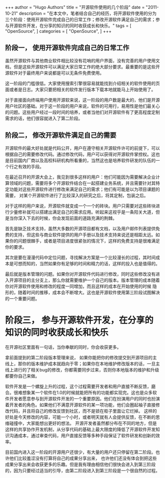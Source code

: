 +++
author = "Hugo Authors"
title = "开源软件使用的几个阶段"
date = "2011-10-21"
description = "在本文中，笔者结合自己的经历，将开源软件使用的分为三个阶段：使用开源软件完成自己的日常工作；修改开源软件满足自己的需求；参与开源软件开发，在分享的知识的同时收获成长和快乐。"
tags = [
    "OpenSource",
]
categories = [
    "OpenSource",
]
+++

## 阶段一， 使用开源软件完成自己的日常工作

虽然开源软件与其他商业软件相比较没有花哨的用户界面，没有完善的用户使用文档，但是这些开源软件可以满足大家日常工作的绝大部分要求。最重要的是这些开源软件对于最终用户来说都是可以无条件免费使用。

这一阶段的门槛很低。大家使用搜索引擎很容易就能找到介绍相关的软件使用的页面或者是日志。大家只要把相关的软件发行版本下载本地就能马上开始使用了。

对于直接面向终端用户使用开源软来说，这一阶段的用户数是最大的，他们是开源用户社区的基础。对于这一阶段的用户来说，软件的可用行，易用性是他们最关心的问题。这些用户经过一段时间的培养，或者当他们对开源软件有了更高程度定制需求的话，他们很容就进入了第二阶段。

## 阶段二， 修改开源软件满足自己的需要

开源软件的最大好处就是代码公开，用户在遵守相关开源软件许可的前提下，可以根据自己的需要修改代码。通过修改代码，用户可以获得对开源软件掌控权。这也是目前国内厂商以及高校科研机构所看重的，当然这也是培养软件研发的队伍的一个行之有效的手段。

在最近召开的开源大会上，我见到很多这样的用户：他们可能因为需要解决企业计算领域的问题，需要将多个开源软件结合在一起搭建业务系统，并且需要针对其特定功能对这些开源软件进行修改来满足自己的需求；他们有可能是以为项目课题的需要， 对某个开源软件进行了比较深入的研究之后，将其定制，包装之后。

对于这样的用户来说，开源软件就变成一个一个的砖块。用户只需要对这些砖块进行少量修补就可以搭建出满足自己的需求应用。听起来这视乎是一条阳关大道，但是当你深入下去的时候，你会发现前面的道路充满的荆棘。

首先是缺乏技术支持，虽然大多数的开源项目都有文档，以及用户邮件列表提供免费的支持，但这些与商业软件提供的用户手册以及技术支持来说还是相距太远。如果你的问题很棘手，或者是项目进度很紧张的情况下，这样的免费支持是很难满足你的要求。

其次是要在漫漫代码中定位问题，寻找解决方案是一个比较漫长的过程，其时间成本是可想而知的，当然如果你有足够的时间和精力的话，这样的投入也是值得的。

最后就是版本管理的问题。如果你对开源软件代码进行修改，同时这些修改没有进入开源项目的主分支上，那么你就需要维护一个自己的版本。版本管理的成本随着你对开源软件使用和修改的程度一同增加，而且这样的成本在开始使用的时候 隐形的，随着时间的推移，成本会不断增大。这也是开源软件使用第三阶段试图解决的一个重要问题。

# 阶段三， 参与开源软件开发，在分享的知识的同时收获成长和快乐

在开源社区里面有一句话，当你奉献的同时，你会收获更多。

拿前面提到的第二阶段版本管理来说， 如果你能把你的修改提交到开源项目的主线上，那你的版本维护成本就趋向于零；如果你在本地维护修改版本的话，一旦主线上进行的了相关bug的修改，你都需要同步过来，否则你本地版本的维护和升级都要你自己来做。

软件开发是一个螺旋上升的过程，这个过程需要开发者和用户直接不断反馈，磨合。很难想象某一个软件在1.0的时候就能把所有的功能都实现完。这也是众多软件开发者愿意参与到开源软件开发的一个重要原因。他们在扮演用户的同时也扮演着开发者的角色。如果他们不满意开源软件的某一项功能，他们会圈起袖子直接修改代码，并且将自己的修改反馈到社区，而不是锁在柜子里面让它烂掉。 这样的好处是今天修改的内容，可能一个小时，或者明天就有人会提供反馈，在不断的思维碰撞中，大家能想出更好的想法。 开源开发者虽然都分布在不同的地方，但是这样的共享协作开发机制，从分享代码的基础上最大限度的降低了开源软件开发知识沟通成本，通过审查代码，用户直接反馈等多种手段保证了软件研发和创新的效率。

目前国内进入这一阶段的开源用户还很少，有大量的用户还只停留在第二阶段。也许他们比较羞涩没有打算将自己的成果分享出来， 也许他们还没有体会到把这些成果分享出来会收获更多的乐趣。但是我有理由相信他们很快会进入到第三阶段的，因为只要经过适当的引导，由第二阶段进入到第三阶段是一个很自然的过程。
